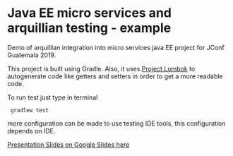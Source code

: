 # Java EE micro services and arquillian testing - example
Demo of arquillian integration into micro services java EE project for JConf Guatemala 2019.

This project is built using Gradle. Also, it uses [Project Lombok](https://projectlombok.org/features/all) 
to autogenerate code like getters and setters in order to get a more readable code.

To run test just type in terminal 
```
 gradlew test
```
more configuration can be made to use testing IDE tools, this configuration depends on IDE.


[Presentation Slides on Google Slides here](https://docs.google.com/presentation/d/1JjU6QZVnNIOX4Sqaksf9IfGmopKkSgW-6jRB3F3IVAE/edit?usp=sharing) 